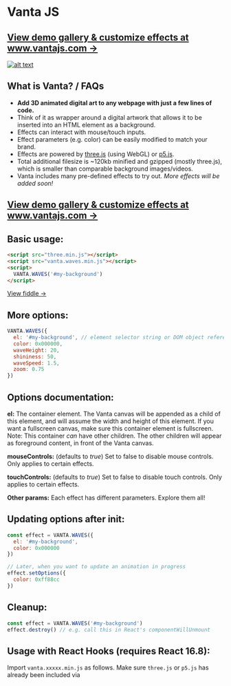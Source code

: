 # Vanta JS

## [View demo gallery & customize effects at www.vantajs.com &rarr;](https://www.vantajs.com)

[![alt text](https://www.vantajs.com/gallery/vanta-preview.gif "Vanta JS")](https://www.vantajs.com)



## What is Vanta? / FAQs

- **Add 3D animated digital art to any webpage with just a few lines of code.**
- Think of it as wrapper around a digital artwork that allows it to be inserted into an HTML element as a background.
- Effects can interact with mouse/touch inputs.
- Effect parameters (e.g. color) can be easily modified to match your brand.
- Effects are powered by [three.js](https://github.com/mrdoob/three.js/) (using WebGL) or [p5.js](https://github.com/processing/p5.js).
- Total additional filesize is ~120kb minified and gzipped (mostly three.js), which is smaller than comparable background images/videos.
- Vanta includes many pre-defined effects to try out. *More effects will be added soon!*

## [View demo gallery & customize effects at www.vantajs.com &rarr;](https://www.vantajs.com)

## Basic usage:

```html
<script src="three.min.js"></script>
<script src="vanta.waves.min.js"></script>
<script>
  VANTA.WAVES('#my-background')
</script>
```

[View fiddle &rarr;](https://jsfiddle.net/xb74q5h1/)

## More options:

```js
VANTA.WAVES({
  el: '#my-background', // element selector string or DOM object reference
  color: 0x000000,
  waveHeight: 20,
  shininess: 50,
  waveSpeed: 1.5,
  zoom: 0.75
})
```

## Options documentation:

**el:** The container element. The Vanta canvas will be appended as a child of this element, and will assume the width and height of this element. If you want a fullscreen canvas, make sure this container element is fullscreen. Note: This container *can* have other children. The other children will appear as foreground content, in front of the Vanta canvas.

**mouseControls:** (defaults to *true*) Set to false to disable mouse controls. Only applies to certain effects.

**touchControls:** (defaults to *true*) Set to false to disable touch controls. Only applies to certain effects.

**Other params:** Each effect has different parameters. Explore them all!

## Updating options after init:

```js
const effect = VANTA.WAVES({
  el: '#my-background',
  color: 0x000000
})

// Later, when you want to update an animation in progress
effect.setOptions({
  color: 0xff88cc
})
```

## Cleanup:

```js
const effect = VANTA.WAVES('#my-background')
effect.destroy() // e.g. call this in React's componentWillUnmount
```

## Usage with React Hooks (requires React 16.8):

Import `vanta.xxxxx.min.js` as follows. Make sure `three.js` or `p5.js` has already been included via <script> tag.

```js
import React, { useState, useEffect, useRef } from 'react'
import BIRDS from './vanta.birds.min.js'
// Make sure window.THREE is defined, e.g. by including three.min.js in the document head using a <script> tag

const MyComponent = (props) => {
  const [vantaEffect, setVantaEffect] = useState(0)
  const myRef = useRef(null)
  useEffect(() => {
    if (!vantaEffect) {
      setVantaEffect(BIRDS({
        el: myRef.current
      }))
    }
    return () => {
      if (vantaEffect) vantaEffect.destroy()
    }
  }, [vantaEffect])
  return <div ref={myRef}>
    Foreground content goes here
  </div>
}
```

## Usage with React Classes:

```js
import React from 'react'
import BIRDS from './vanta.birds.min.js'
// Make sure window.THREE is defined, e.g. by including three.min.js in the document head using a <script> tag

class MyComponent extends React.Component {
  constructor() {
    super()
    this.vantaRef = React.createRef()
  }
  componentDidMount() {
    this.vantaEffect = BIRDS({
      el: this.vantaRef.current
    })
  }
  componentWillUnmount() {
    if (this.vantaEffect) this.vantaEffect.destroy()
  }
  render() {
    return <div ref={this.vantaRef}>
      Foreground content goes here
    </div>
  }
}
```
[View fiddle &rarr;](https://jsfiddle.net/tsrwxzyL/2/)

## Using THREE from npm

You can also import `three` from npm, and pass it into the effect constructor.

```js
import React from 'react'
import * as THREE from 'three'
import BIRDS from './vanta.birds.min.js'

...
  componentDidMount() {
    this.vantaEffect = BIRDS({
      el: this.vantaRef.current,
      THREE: THREE // use a custom THREE when initializing
    })
  }

```

## Local dev:

Clone the repo, run `npm install` and `npm run dev`, and go to localhost:8080.

## Credits

- General inspiration from [shadertoy.com](https://www.shadertoy.com), [#generative](https://www.twitter.com/hashtag/generative), [/r/generative](https://www.reddit.com/r/generative/), [/r/creativecoding](https://www.reddit.com/r/creativecoding/), etc

- Birds effect from https://threejs.org/examples/?q=birds#webgl_gpgpu_birds by @zz85
- Fog effect from https://thebookofshaders.com/13/ by @patriciogonzalezvivo
- Clouds effect from https://www.shadertoy.com/view/XslGRr by Inigo Quilez
- Clouds2 effect from https://www.shadertoy.com/view/lsBfDz by Rune Stubbe
- Trunk, Topology effects from http://generated.space/ by Kjetil Midtgarden Golid @kgolid
